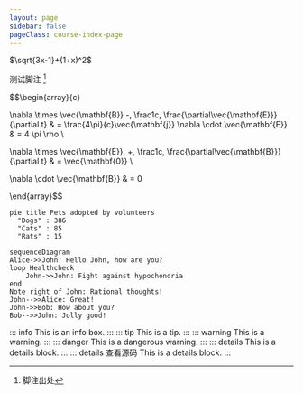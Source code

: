 ```yaml
---
layout: page
sidebar: false
pageClass: course-index-page
---
```



$\sqrt{3x-1}+(1+x)^2$

测试脚注 [^1]

[^1]: 脚注出处

$$\begin{array}{c}

\nabla \times \vec{\mathbf{B}} -\, \frac1c\, \frac{\partial\vec{\mathbf{E}}}{\partial t} &
= \frac{4\pi}{c}\vec{\mathbf{j}}    \nabla \cdot \vec{\mathbf{E}} & = 4 \pi \rho \\

\nabla \times \vec{\mathbf{E}}\, +\, \frac1c\, \frac{\partial\vec{\mathbf{B}}}{\partial t} & = \vec{\mathbf{0}} \\

\nabla \cdot \vec{\mathbf{B}} & = 0

\end{array}$$

```mermaid
pie title Pets adopted by volunteers
  "Dogs" : 386
  "Cats" : 85
  "Rats" : 15
```

```mermaid
sequenceDiagram
Alice->>John: Hello John, how are you?
loop Healthcheck
    John->>John: Fight against hypochondria
end
Note right of John: Rational thoughts!
John-->>Alice: Great!
John->>Bob: How about you?
Bob-->>John: Jolly good!
```

::: info
This is an info box.
:::
::: tip
This is a tip.
:::
::: warning
This is a warning.
:::
::: danger
This is a dangerous warning.
:::
::: details
This is a details block.
:::
::: details 查看源码
This is a details block.
:::
